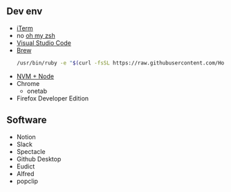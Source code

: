## Dev env  
- [iTerm](https://www.iterm2.com/)
- no [oh my zsh](https://github.com/robbyrussell/oh-my-zsh)
- [Visual Studio Code](https://code.visualstudio.com/download)
- [Brew](https://brew.sh/)
  ```sh
  /usr/bin/ruby -e "$(curl -fsSL https://raw.githubusercontent.com/Homebrew/install/master/install)"
  ```
- [NVM + Node](https://github.com/nvm-sh/nvm)
- Chrome
  - onetab
- Firefox Developer Edition

## Software
- Notion
- Slack
- Spectacle
- Github Desktop
- Eudict
- Alfred
- popclip
